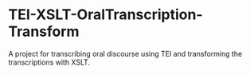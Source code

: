 # TEI-XSLT-OralTranscription-Transform
A project for transcribing oral discourse using TEI and transforming the transcriptions with XSLT.
